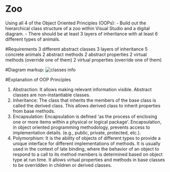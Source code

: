 # Zoo
Using all 4 of the Object Oriented Principles (OOPs): - Build out the hierarchical class structure of a zoo within Visual Studio and a digital diagram. - There should be at least 3 layers of inheritance with at least 6 different types of animals.

#Requirements
3 different abstract classes
3 layers of inheritance
5 concrete animals
2 abstract methods
2 abstract properties
2 virtual methods (override one of them)
2 virtual properties (override one of them)

#Diagram
markup: ![classes info](../Assets/zoo.JPG)

#Explanation of OOP Principles
1. Abstraction: It allows making relevant information visible. Abstract classes are non-instantiable classes.
2. Inheritance: The class that inherits the members of the base class is called the derived class. This allows derived class to inherit properties from base methods.
3. Encapsulation: Encapsulation is defined 'as the process of enclosing one or more items within a physical or logical package'. Encapsulation, in object oriented programming methodology, prevents access to implementation details. (e.g., public, private, protected, etc.).
4. Polymorphism: It is the ability of objects of different types to provide a unique interface for different implementations of methods. It is usually used in the context of late binding, where the behavior of an object to respond to a call to its method members is determined based on object type at run time. It  allows virtual properties and methods in base classes to be overridden in children or derived classes. 
